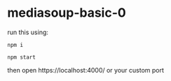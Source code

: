 # mediasoup-basic-0

run this using:
```
npm i

npm start
```
then open https://localhost:4000/ or your custom port